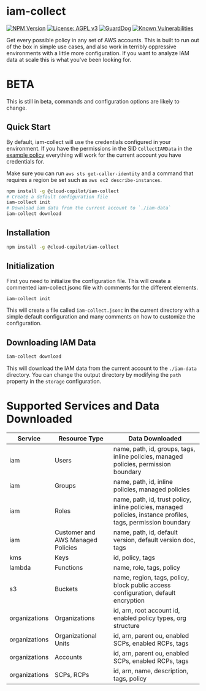 # iam-collect

[![NPM Version](https://img.shields.io/npm/v/@cloud-copilot/iam-collect.svg?logo=nodedotjs)](https://www.npmjs.com/package/@cloud-copilot/iam-collect) [![License: AGPL v3](https://img.shields.io/github/license/cloud-copilot/iam-collect)](LICENSE.txt) [![GuardDog](https://github.com/cloud-copilot/iam-collect/actions/workflows/guarddog.yml/badge.svg)](https://github.com/cloud-copilot/iam-collect/actions/workflows/guarddog.yml) [![Known Vulnerabilities](https://snyk.io/test/github/cloud-copilot/iam-collect/badge.svg?targetFile=package.json&style=flat-square)](https://snyk.io/test/github/cloud-copilot/iam-collect?targetFile=package.json)

Get every possible policy in any set of AWS accounts. This is built to run out of the box in simple use cases, and also work in terribly oppressive environments with a little more configuration. If you want to analyze IAM data at scale this is what you've been looking for.

# BETA

This is still in beta, commands and configuration options are likely to change.

## Quick Start

By default, iam-collect will use the credentials configured in your environment. If you have the permissions in the SID `CollectIAMData` in the [example policy](src/aws/collect-policy.json) everything will work for the current account you have credentials for.

Make sure you can run `aws sts get-caller-identity` and a command that requires a region be set such as `aws ec2 describe-instances`.

```bash
npm install -g @cloud-copilot/iam-collect
# Create a default configuration file
iam-collect init
# Download iam data from the current account to `./iam-data`
iam-collect download
```

## Installation

```bash
npm install -g @cloud-copilot/iam-collect
```

## Initialization

First you need to initialize the configuration file. This will create a commented iam-collect.jsonc file with comments for the different elements.

```bash
iam-collect init
```

This will create a file called `iam-collect.jsonc` in the current directory with a simple default configuration and many comments on how to customize the configuration.

## Downloading IAM Data

```bash
iam-collect download
```

This will download the IAM data from the current account to the `./iam-data` directory. You can change the output directory by modifying the `path` property in the `storage` configuration.

# Supported Services and Data Downloaded

| Service       | Resource Type                     | Data Downloaded                                                                                               |
| ------------- | --------------------------------- | ------------------------------------------------------------------------------------------------------------- |
| iam           | Users                             | name, path, id, groups, tags, inline policies, managed policies, permission boundary                          |
| iam           | Groups                            | name, path, id, inline policies, managed policies                                                             |
| iam           | Roles                             | name, path, id, trust policy, inline policies, managed policies, instance profiles, tags, permission boundary |
| iam           | Customer and AWS Managed Policies | name, path, id, default version, default version doc, tags                                                    |
| kms           | Keys                              | id, policy, tags                                                                                              |
| lambda        | Functions                         | name, role, tags, policy                                                                                      |
| s3            | Buckets                           | name, region, tags, policy, block public access configuration, default encryption                             |
| organizations | Organizations                     | id, arn, root account id, enabled policy types, org structure                                                 |
| organizations | Organizational Units              | id, arn, parent ou, enabled SCPs, enabled RCPs, tags                                                          |
| organizations | Accounts                          | id, arn, parent ou, enabled SCPs, enabled RCPs, tags                                                          |
| organizations | SCPs, RCPs                        | id, arn, name, description, tags, policy                                                                      |
